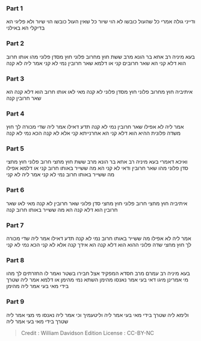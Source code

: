 
### Part 1
ודייני גולה אמרי כל שהעול כובשו לא הוי שיור כל שאין העול כובשו הוי שיור ולא פליגי הא בדיקלי הא באילני

### Part 2
בעא מיניה רב אחא בר הונא מרב ששת חוץ מחרוב פלוני חוץ מסדן פלוני מהו אותו חרוב הוא דלא קני הא שאר חרובים קני או דלמא שאר חרובין נמי לא קני אמר ליה לא קנה

### Part 3
איתיביה חוץ מחרוב פלוני חוץ מסדן פלוני לא קנה מאי לאו אותו חרוב הוא דלא קנה הא שאר חרובין קנה

### Part 4
אמר ליה לא אפילו שאר חרובין נמי לא קנה תדע דאילו אמר ליה שדי מכורה לך חוץ משדה פלונית ההיא הוא דלא קני הא אחרנייתא קני אלא לא קנה הכא נמי לא קנה

### Part 5
ואיכא דאמרי בעא מיניה רב אחא בר הונא מרב ששת חוץ מחצי חרוב פלוני חוץ מחצי סדן פלוני מהו שאר חרובין ודאי לא קני הא מה ששייר באותו חרוב קני או דלמא אפילו מה ששייר באותו חרוב נמי לא קני אמר ליה לא קני

### Part 6
איתיביה חוץ מחצי חרוב פלוני חוץ מחצי סדן פלוני שאר חרובין לא קנה מאי לאו שאר חרובין הוא דלא קנה הא מה ששייר באותו חרוב קנה

### Part 7
אמר ליה לא אפילו מה ששייר באותו חרוב נמי לא קנה תדע דאילו אמר ליה שדי מכורה לך חוץ מחצי שדה פלוני ההוא הוא דלא קנה הא אידך קנה אלא לא קני הכא נמי לא קני

### Part 8
בעא מיניה רב עמרם מרב חסדא המפקיד אצל חבירו בשטר ואמר לו החזרתים לך מהו מי אמרינן מיגו דאי בעי אמר נאנסו מהימן השתא נמי מהימן או דלמא אמר ליה שטרך בידי מאי בעי אמר ליה מהימן

### Part 9
ולימא ליה שטרך בידי מאי בעי אמר ליה וליטעמיך וכי אמר ליה נאנסו מי מצי אמר ליה שטרך בידי מאי בעי אמר ליה

>Credit : William Davidson Edition
>License : CC-BY-NC